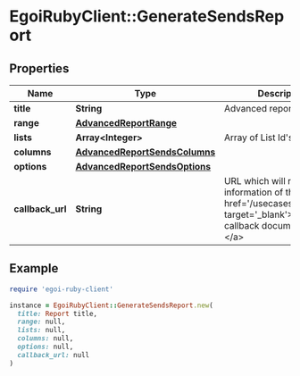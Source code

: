 # EgoiRubyClient::GenerateSendsReport

## Properties

| Name | Type | Description | Notes |
| ---- | ---- | ----------- | ----- |
| **title** | **String** | Advanced report title |  |
| **range** | [**AdvancedReportRange**](AdvancedReportRange.md) |  |  |
| **lists** | **Array&lt;Integer&gt;** | Array of List Id&#39;s |  |
| **columns** | [**AdvancedReportSendsColumns**](AdvancedReportSendsColumns.md) |  |  |
| **options** | [**AdvancedReportSendsOptions**](AdvancedReportSendsOptions.md) |  |  |
| **callback_url** | **String** | URL which will receive the information of the report &lt;a href&#x3D;&#39;/usecases/callbacks/&#39; target&#x3D;&#39;_blank&#39;&gt;[Go to callback documentation]&lt;/a&gt; | [optional] |

## Example

```ruby
require 'egoi-ruby-client'

instance = EgoiRubyClient::GenerateSendsReport.new(
  title: Report title,
  range: null,
  lists: null,
  columns: null,
  options: null,
  callback_url: null
)
```

